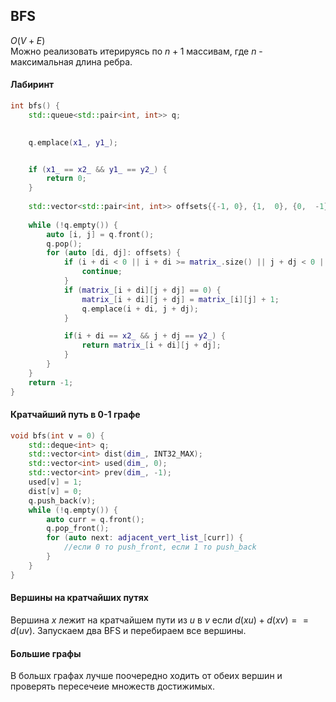 ## BFS
$O(V + E)$  
Можно реализовать итерируясь по $n + 1$ массивам, где $n$ - максимальная длина ребра.

#### Лабиринт

```cpp
int bfs() {
    std::queue<std::pair<int, int>> q;
    

    q.emplace(x1_, y1_);


    if (x1_ == x2_ && y1_ == y2_) {
        return 0;
    }
    
    std::vector<std::pair<int, int>> offsets{{-1, 0}, {1,  0}, {0,  -1}, {0,  1}};
    
    while (!q.empty()) {
        auto [i, j] = q.front();
        q.pop();
        for (auto [di, dj]: offsets) {
            if (i + di < 0 || i + di >= matrix_.size() || j + dj < 0 || j + dj >= matrix_[i].size()) {
                continue;
            }
            if (matrix_[i + di][j + dj] == 0) {
                matrix_[i + di][j + dj] = matrix_[i][j] + 1;
                q.emplace(i + di, j + dj);
            }

            if(i + di == x2_ && j + dj == y2_) {
                return matrix_[i + di][j + dj];
            }
        }
    }
    return -1;
}
```

#### Кратчайший путь в 0-1 графе 

```cpp
void bfs(int v = 0) {
    std::deque<int> q;
    std::vector<int> dist(dim_, INT32_MAX);
    std::vector<int> used(dim_, 0);
    std::vector<int> prev(dim_, -1);
    used[v] = 1;
    dist[v] = 0;
    q.push_back(v);
    while (!q.empty()) {
        auto curr = q.front();
        q.pop_front();
        for (auto next: adjacent_vert_list_[curr]) {
            //если 0 то push_front, если 1 то push_back
        }
    }
}
```

#### Вершины на кратчайших путях

Вершина $x$ лежит на кратчайшем пути из $u$ в $v$ если $d(xu) + d(xv) == d(uv)$. Запускаем два BFS и перебираем все вершины.

#### Большие графы

В большх графах лучше поочередно ходить от обеих вершин и проверять пересечеие множеств достижимых.
